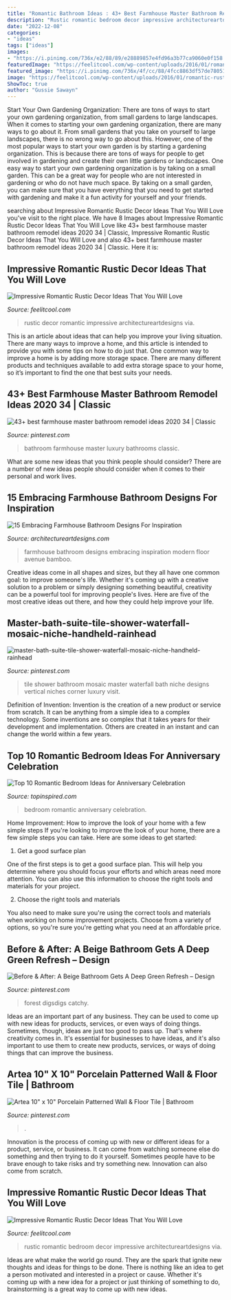 ```yaml
---
title: "Romantic Bathroom Ideas : 43+ Best Farmhouse Master Bathroom Remodel Ideas 2020 34"
description: "Rustic romantic bedroom decor impressive architectureartdesigns via"
date: "2022-12-08"
categories:
- "ideas"
tags: ["ideas"]
images:
- "https://i.pinimg.com/736x/e2/88/89/e28889857e4fd96a3b77ca9060e0f158.jpg"
featuredImage: "https://feelitcool.com/wp-content/uploads/2016/01/romantic-rustic-bedroom-ideas.jpg"
featured_image: "https://i.pinimg.com/736x/4f/cc/88/4fcc8863df57de78051dde5cc2092a82.jpg"
image: "https://feelitcool.com/wp-content/uploads/2016/01/romantic-rustic-bedroom-ideas.jpg"
ShowToc: true
author: "Gussie Sawayn"
---
```



Start Your Own Gardening Organization: There are tons of ways to start your own gardening organization, from small gardens to large landscapes.
When it comes to starting your own gardening organization, there are many ways to go about it. From small gardens that you take on yourself to large landscapes, there is no wrong way to go about this. However, one of the most popular ways to start your own garden is by starting a gardening organization. This is because there are tons of ways for people to get involved in gardening and create their own little gardens or landscapes.
One easy way to start your own gardening organization is by taking on a small garden. This can be a great way for people who are not interested in gardening or who do not have much space. By taking on a small garden, you can make sure that you have everything that you need to get started with gardening and make it a fun activity for yourself and your friends.

	

		
searching about Impressive Romantic Rustic Decor Ideas That You Will Love you've visit to the right place. We have 8 Images about Impressive Romantic Rustic Decor Ideas That You Will Love like 43+ best farmhouse master bathroom remodel ideas 2020 34 | Classic, Impressive Romantic Rustic Decor Ideas That You Will Love and also 43+ best farmhouse master bathroom remodel ideas 2020 34 | Classic. Here it is:
		
    
## Impressive Romantic Rustic Decor Ideas That You Will Love

<img loading=lazy src="http://feelitcool.com/wp-content/uploads/2016/01/cute-rustic-and-romantic-home-decor.jpg" onerror="this.onerror=null;this.src='https://tse2.mm.bing.net/th?id=OIP.etji66ReaD4oyOkuYRyWjgHaNJ&amp;pid=15.1';" alt="Impressive Romantic Rustic Decor Ideas That You Will Love">

_Source: feelitcool.com_

>rustic decor romantic impressive architectureartdesigns via. 

	

This is an article about ideas that can help you improve your living situation. There are many ways to improve a home, and this article is intended to provide you with some tips on how to do just that. One common way to improve a home is by adding more storage space. There are many different products and techniques available to add extra storage space to your home, so it’s important to find the one that best suits your needs.

    
## 43+ Best Farmhouse Master Bathroom Remodel Ideas 2020 34 | Classic

<img loading=lazy src="https://i.pinimg.com/736x/1b/79/10/1b7910ef689812e589fbd714e1f89f3a.jpg" onerror="this.onerror=null;this.src='https://tse1.mm.bing.net/th?id=OIP.giKXL5DaDRVQhTBLOWPhoAHaLH&amp;pid=15.1';" alt="43+ best farmhouse master bathroom remodel ideas 2020 34 | Classic">

_Source: pinterest.com_

>bathroom farmhouse master luxury bathrooms classic. 

	

What are some new ideas that you think people should consider?
There are a number of new ideas people should consider when it comes to their personal and work lives.

    
## 15 Embracing Farmhouse Bathroom Designs For Inspiration

<img loading=lazy src="https://www.architectureartdesigns.com/wp-content/uploads/2014/11/15-Embracing-Farmhouse-Bathroom-Designs-For-Inspiration-15-630x945.jpg" onerror="this.onerror=null;this.src='https://tse2.mm.bing.net/th?id=OIP.rB19Xck8Shy5kbE8chYaiwHaLH&amp;pid=15.1';" alt="15 Embracing Farmhouse Bathroom Designs For Inspiration">

_Source: architectureartdesigns.com_

>farmhouse bathroom designs embracing inspiration modern floor avenue bamboo. 

	

Creative ideas come in all shapes and sizes, but they all have one common goal: to improve someone's life. Whether it's coming up with a creative solution to a problem or simply designing something beautiful, creativity can be a powerful tool for improving people's lives. Here are five of the most creative ideas out there, and how they could help improve your life.

    
## Master-bath-suite-tile-shower-waterfall-mosaic-niche-handheld-rainhead

<img loading=lazy src="https://i.pinimg.com/736x/e2/88/89/e28889857e4fd96a3b77ca9060e0f158.jpg" onerror="this.onerror=null;this.src='https://tse2.mm.bing.net/th?id=OIP.sY5-DJHGVXPcvPF7eoXObgHaLK&amp;pid=15.1';" alt="master-bath-suite-tile-shower-waterfall-mosaic-niche-handheld-rainhead">

_Source: pinterest.com_

>tile shower bathroom mosaic master waterfall bath niche designs vertical niches corner luxury visit. 

	

Definition of Invention:
Invention is the creation of a new product or service from scratch. It can be anything from a simple idea to a complex technology. Some inventions are so complex that it takes years for their development and implementation. Others are created in an instant and can change the world within a few years.

    
## Top 10 Romantic Bedroom Ideas For Anniversary Celebration

<img loading=lazy src="https://www.topinspired.com/wp-content/uploads/2013/11/8b66901bdc7c0eb60c3f55ff1ecab1a0.jpg" onerror="this.onerror=null;this.src='https://tse3.mm.bing.net/th?id=OIP.-8eA5RMYFbUsyaBtfylF2gHaJ3&amp;pid=15.1';" alt="Top 10 Romantic Bedroom Ideas for Anniversary Celebration">

_Source: topinspired.com_

>bedroom romantic anniversary celebration. 

	

Home Improvement: How to improve the look of your home with a few simple steps
If you're looking to improve the look of your home, there are a few simple steps you can take. Here are some ideas to get started:
1. Get a good surface plan

One of the first steps is to get a good surface plan. This will help you determine where you should focus your efforts and which areas need more attention. You can also use this information to choose the right tools and materials for your project.

2. Choose the right tools and materials

You also need to make sure you're using the correct tools and materials when working on home improvement projects. Choose from a variety of options, so you're sure you're getting what you need at an affordable price.


    
## Before &amp; After: A Beige Bathroom Gets A Deep Green Refresh – Design

<img loading=lazy src="https://i.pinimg.com/736x/4f/cc/88/4fcc8863df57de78051dde5cc2092a82.jpg" onerror="this.onerror=null;this.src='https://tse2.mm.bing.net/th?id=OIP.2-768KFKNeXnfQWldZVKcQHaJ3&amp;pid=15.1';" alt="Before &amp; After: A Beige Bathroom Gets A Deep Green Refresh – Design">

_Source: pinterest.com_

>forest digsdigs catchy. 

	

Ideas are an important part of any business. They can be used to come up with new ideas for products, services, or even ways of doing things. Sometimes, though, ideas are just too good to pass up. That's where creativity comes in. It's essential for businesses to have ideas, and it's also important to use them to create new products, services, or ways of doing things that can improve the business.

    
## Artea 10&quot; X 10&quot; Porcelain Patterned Wall &amp; Floor Tile | Bathroom

<img loading=lazy src="https://i.pinimg.com/736x/20/25/e1/2025e12a79496ffe1476697092ea5b3f.jpg" onerror="this.onerror=null;this.src='https://tse2.mm.bing.net/th?id=OIP.DLRvTWB6425rwxVI19jL6wHaJ4&amp;pid=15.1';" alt="Artea 10&quot; x 10&quot; Porcelain Patterned Wall &amp; Floor Tile | Bathroom">

_Source: pinterest.com_

>. 

	

Innovation is the process of coming up with new or different ideas for a product, service, or business. It can come from watching someone else do something and then trying to do it yourself. Sometimes people have to be brave enough to take risks and try something new. Innovation can also come from scratch.

    
## Impressive Romantic Rustic Decor Ideas That You Will Love

<img loading=lazy src="https://feelitcool.com/wp-content/uploads/2016/01/romantic-rustic-bedroom-ideas.jpg" onerror="this.onerror=null;this.src='https://tse2.mm.bing.net/th?id=OIP.C2Ibkvl0ZBb7kkTYoLlEmQHaJ6&amp;pid=15.1';" alt="Impressive Romantic Rustic Decor Ideas That You Will Love">

_Source: feelitcool.com_

>rustic romantic bedroom decor impressive architectureartdesigns via. 

	

Ideas are what make the world go round. They are the spark that ignite new thoughts and ideas for things to be done. There is nothing like an idea to get a person motivated and interested in a project or cause. Whether it's coming up with a new idea for a project or just thinking of something to do, brainstorming is a great way to come up with new ideas.

